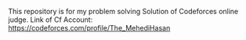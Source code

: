 This repository is for my problem solving Solution of Codeforces online judge. 
Link of Cf Account: https://codeforces.com/profile/The_MehediHasan
